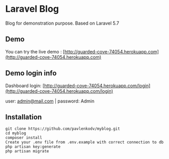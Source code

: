 # Laravel Blog

Blog for demonstration purpose. Based on Laravel 5.7

## Demo

You can try the live demo : [http://guarded-cove-74054.herokuapp.com](http://guarded-cove-74054.herokuapp.com)

## Demo login info
Dashboard login: [http://guarded-cove-74054.herokuapp.com/login](http://guarded-cove-74054.herokuapp.com/login)

user: admin@mail.com | password: Admin


## Installation

```
git clone https://github.com/pavlenkodv/myblog.git
cd myblog
composer install
Create your .env file from .env.example with correct connection to db
php artisan key:generate
php artisan migrate
```
